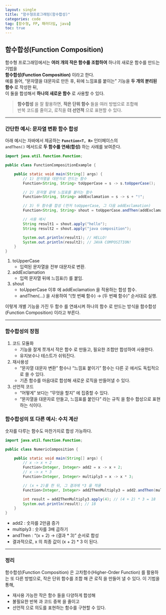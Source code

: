 ```yaml
---
layout: single
title: "함수형프로그래밍(함수합성)"
categories: code
tag: [함수형, FP, 패러다임, java]
toc: true
---
```


## 함수합성(Function Composition)

함수형 프로그래밍에서는 **여러 개의 작은 함수를 조합하여** 하나의 새로운 함수를 만드는 기법을  
**함수합성(Function Composition)** 이라고 한다.  
예를 들어, “문자열을 대문자로 만든 후, 뒤에 느낌표를 붙이는” 기능을 **두 개의 분리된 함수** 로 작성한 뒤,  
이 둘을 합성해서 **하나의 새로운 함수** 로 사용할 수 있다.

> **함수합성** 을 잘 활용하면, **작은 단위 함수** 들을 여러 방법으로 조합해  
> 반복 코드를 줄이고, 로직을 **더 선언적** 으로 표현할 수 있다.

---

### 간단한 예시: 문자열 변환 함수 합성

아래 예시는 자바에서 제공하는 **`Function<T, R>`** 인터페이스의  
`andThen()` 메서드로 **두 함수를 연쇄(합성)** 하는 사례를 보여준다.

```java
import java.util.function.Function;

public class FunctionCompositionExample {

    public static void main(String[] args) {
        // 1) 문자열을 대문자로 만드는 함수
        Function<String, String> toUpperCase = s -> s.toUpperCase();

        // 2) 문자열 끝에 느낌표를 붙이는 함수
        Function<String, String> addExclamation = s -> s + "!";

        // 3) 두 함수를 합성 (먼저 toUpperCase, 그 다음 addExclamation)
        Function<String, String> shout = toUpperCase.andThen(addExclamation);

        // 사용 예시
        String result1 = shout.apply("hello");
        String result2 = shout.apply("java composition");

        System.out.println(result1); // HELLO!
        System.out.println(result2); // JAVA COMPOSITION!
    }
}
```

1. toUpperCase
      - 입력된 문자열을 전부 대문자로 변환.
2. addExclamation
      - 입력 문자열 뒤에 느낌표(!) 를 붙임.
3. shout
      - toUpperCase 이후 에 addExclamation 을 적용하는 합성 함수. 
      - andThen(...) 을 사용하여 “(첫 번째 함수) → (두 번째 함수)” 순서대로 실행.

이렇게 개별 기능을 가진 두 함수 를 연쇄시켜 하나의 함수 로 만드는 방식을
함수합성(Function Composition) 이라고 부른다.

---

### 함수합성의 장점
1.	코드 모듈화
      - 기능을 잘게 쪼개서 작은 함수 로 만들고, 필요한 조합만 합성하여 사용한다.
      - 유지보수나 테스트가 쉬워진다.
2.	재사용성
      - “문자열 대문자 변환” 함수나 “느낌표 붙이기” 함수는 다른 곳 에서도 독립적으로 쓸 수 있다.
      - 기존 함수를 마음대로 합성해 새로운 로직을 만들어낼 수 있다.
3.	선언적 코드
      - “어떻게” 보다는 “무엇을 할지” 에 집중할 수 있다.
      - “문자열을 대문자로 만들고, 느낌표를 붙인다” 라는 규칙 을 함수 합성으로 표현하는 식이다.

### 함수합성의 또 다른 예시: 수치 계산

숫자를 다루는 함수도 마찬가지로 합성 가능하다.
```java
import java.util.function.Function;

public class NumericComposition {

    public static void main(String[] args) {
        // x -> x + 2
        Function<Integer, Integer> add2 = x -> x + 2;
        // x -> x * 3
        Function<Integer, Integer> multiply3 = x -> x * 3;

        // (x + 2)를 한 뒤, 그 결과에 *3 을 적용
        Function<Integer, Integer> add2ThenMultiply3 = add2.andThen(multiply3);

        int result = add2ThenMultiply3.apply(4); // (4 + 2) * 3 = 18
        System.out.println(result); // 18
    }
}
```
- add2 : 숫자를 2만큼 증가
- multiply3 : 숫자를 3배 곱하기
- andThen : “(x + 2) → (결과 * 3)” 순서로 합성
- 결과적으로, x 의 최종 값이 (x + 2) * 3 이 된다.

--- 

### 정리
함수합성(Function Composition) 은 고차함수(Higher-Order Function) 를 활용하는 또 다른 방법으로,
작은 단위 함수를 조합 해 큰 로직 을 만들어 낼 수 있다.
이 기법을 통해,
- 재사용 가능한 작은 함수 들을 다양하게 합성해
- 불필요한 반복 과 코드 중복 을 줄이고
- 선언적 으로 의도를 표현하는 함수를 구현할 수 있다.
